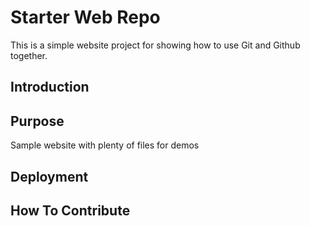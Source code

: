 # Starter Web Repo
This is a simple website project for
showing how to use Git and Github together.

## Introduction

## Purpose
Sample website with plenty of files for demos

## Deployment

## How To Contribute